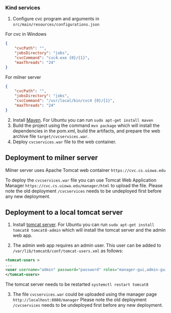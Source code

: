 ### Kind services


1. Configure cvc program and arguments in ```src/main/resources/configurations.json```

For cvc in Windows
```json
{
	"cvcPath": "",
	"jobsDirectory": "jobs",
	"cvcCommand": "cvc4.exe {0}/{1}",
	"maxThreads": "24"
}
```

For milner server

```json
{
	"cvcPath": "",
	"jobsDirectory": "jobs",
	"cvcCommand": "/usr/local/bin/cvc4 {0}/{1}",
	"maxThreads": "24"
}
```

2. Install  [Maven](https://maven.apache.org/download.cgi).
   For Ubuntu you can run ```sudo apt-get install maven```
3. Build the project using the command ```mvn package``` which will install 
the dependencies in the pom.xml, build the artifacts, and prepare the web archive file ```target/cvcservices.war```.
4. Deploy ```cvcservices.war``` file to the web container.  

## Deployment to milner server
 Milner server uses Apache Tomcat web container ```https://cvc.cs.uiowa.edu```
 
 To deploy the ```cvcservices.war``` file you can use Tomcat Web Application Manager
 ```https://cvc.cs.uiowa.edu/manager/html``` to upload the file. 
 Please note the old deployment ```/cvcservices``` needs to be undeployed first 
 before any new deployment.
 
 ## Deployment to a local tomcat server
  
1. Install [tomcat server](https://tomcat.apache.org/index.html). For Ubuntu you can 
run ```sudo apt-get install tomcat8 tomcat8-admin``` which will install the tomcat 
server and the admin web app.

2. The admin web app requires an admin user. This user can be added to 
```/var/lib/tomcat8/conf/tomcat-users.xml``` as follows: 
```xml
<tomcat-users >
...
<user username="admin" password="password" roles="manager-gui,admin-gui"/>
</tomcat-users>
``` 
The tomcat server needs to be restarted ```systemctl restart tomcat8```

3. The file ```cvcservices.war``` could be uploaded using the manager page ```http://localhost:8080/manager```
Please note the old deployment ```/cvcservices``` needs to be undeployed first 
 before any new deployment.
 
